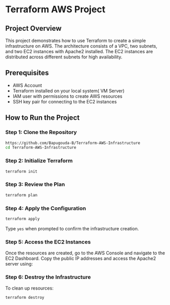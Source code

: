 # Terraform AWS Project

## Project Overview
This project demonstrates how to use Terraform to create a simple infrastructure on AWS. The architecture consists of a VPC, two subnets, and two EC2 instances with Apache2 installed. The EC2 instances are distributed across different subnets for high availability.

## Prerequisites
- AWS Account
- Terraform installed on your local system( VM Server)
- IAM user with permissions to create AWS resources
- SSH key pair for connecting to the EC2 instances

## How to Run the Project

### Step 1: Clone the Repository
```bash 
https://github.com/Bapugouda-B/Terraform-AWS-Infrastructure
cd Terraform-AWS-Infrastructure
```

### Step 2: Initialize Terraform
```bash 
terraform init
```


### Step 3: Review the Plan
```bash 
terraform plan
```


### Step 4: Apply the Configuration
```bash
terraform apply
```


Type `yes` when prompted to confirm the infrastructure creation.

### Step 5: Access the EC2 Instances
Once the resources are created, go to the AWS Console and navigate to the EC2 Dashboard. Copy the public IP addresses and access the Apache2 server using:


### Step 6: Destroy the Infrastructure
To clean up resources:
```bash
terraform destroy
```
